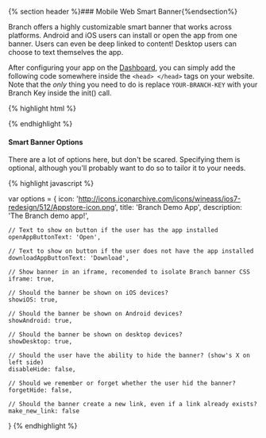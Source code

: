 
{% section header %}### Mobile Web Smart Banner{%endsection%}

Branch offers a highly customizable smart banner that works across platforms. Android and iOS users can install or open the app from one banner. Users can even be deep linked to content! Desktop users can choose to text themselves the app. 

After configuring your app on the [Dashboard](https://dashboard.branch.io), you can simply add the following code somewhere inside the `<head> </head>` tags on your website. Note that the *only* thing you need to do is replace `YOUR-BRANCH-KEY` with your Branch Key inside the init() call.

{% highlight html %}
<script type="text/javascript">
{% ingredient web_sdk/_initialization %}{% endingredient %}

branch.init('YOUR-BRANCH-KEY');
branch.banner({
    icon: 'http://icons.iconarchive.com/icons/wineass/ios7-redesign/512/Appstore-icon.png',
    title: 'Branch Demo App',
    description: 'The Branch demo app!'
});
</script>
{% endhighlight %}

#### Smart Banner Options

There are a lot of options here, but don't be scared. Specifying them is optional, although you'll probably want to do so to tailor it to your needs.

{% highlight javascript %}

var options = {
    icon: 'http://icons.iconarchive.com/icons/wineass/ios7-redesign/512/Appstore-icon.png',
    title: 'Branch Demo App',
    description: 'The Branch demo app!',

    // Text to show on button if the user has the app installed
    openAppButtonText: 'Open',     

    // Text to show on button if the user does not have the app installed
    downloadAppButtonText: 'Download', 
    
    // Show banner in an iframe, recomended to isolate Branch banner CSS
    iframe: true,

    // Should the banner be shown on iOS devices?
    showiOS: true,                     

    // Should the banner be shown on Android devices?
    showAndroid: true,                 

    // Should the banner be shown on desktop devices?
    showDesktop: true,                 

    // Should the user have the ability to hide the banner? (show's X on left side)
    disableHide: false,                

    // Should we remember or forget whether the user hid the banner?
    forgetHide: false,                 

    // Should the banner create a new link, even if a link already exists?
    make_new_link: false               
}
{% endhighlight %}
